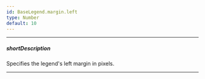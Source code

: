 ```yaml
---
id: BaseLegend.margin.left
type: Number
default: 10
---
```

---
##### shortDescription
Specifies the legend's left margin in pixels.

---
